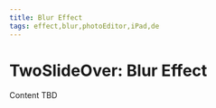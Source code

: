 ```yaml
---
title: Blur Effect
tags: effect,blur,photoEditor,iPad,de
---
```


# TwoSlideOver: Blur Effect

Content TBD
